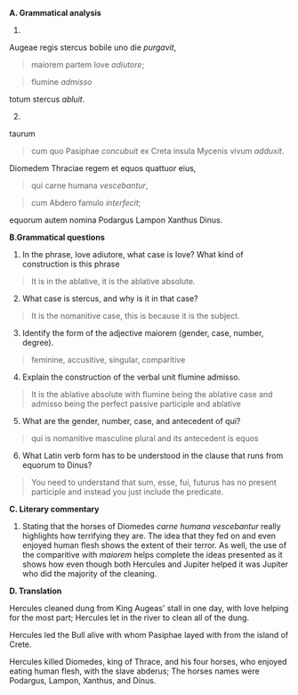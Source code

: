**A. Grammatical analysis**

1.

Augeae regis stercus bobile uno die *purgavit*, 

>maiorem partem Iove *adiutore*;

>flumine *admisso* 

totum stercus *abluit*.

2.

taurum 
>cum quo Pasiphae *concubuit* 
ex Creta insula Mycenis vivum *adduxit*.


Diomedem Thraciae regem et equos quattuor eius,

>qui carne humana *vescebantur*, 

>cum Abdero famulo *interfecit*; 

equorum autem nomina Podargus Lampon Xanthus Dinus.


**B.Grammatical questions**

1. In the phrase, Iove adiutore, what case is Iove? What kind of construction is this phrase
> It is in the ablative, it is the ablative absolute. 

2. What case is stercus, and why is it in that case?
> It is the nomanitive case, this is because it is the subject.

3. Identify the form of the adjective maiorem (gender, case, number, degree).
> feminine, accusitive, singular, comparitive

4. Explain the construction of the verbal unit flumine admisso.
>  It is the ablative absolute with flumine being the ablative case and admisso being the perfect passive participle and ablative   

5. What are the gender, number, case, and antecedent of qui?
> qui is nomanitive masculine plural and its antecedent is equos

6. What Latin verb form has to be understood in the clause that runs from equorum to Dinus?
> You need to understand that sum, esse, fui, futurus has no present participle and instead you just include the predicate.


**C. Literary commentary**

1. Stating that the horses of Diomedes *carne humana vescebantur* really highlights how terrifying they are. The idea that they fed on and even enjoyed human flesh shows the extent of their terror. As well, the use of the comparitive with *maiorem* helps complete the ideas presented as it shows how even though both Hercules and Jupiter helped it was Jupiter who did the majority of the cleaning. 


**D. Translation**

Hercules cleaned dung from King Augeas' stall in one day, with Iove helping for the most part; Hercules let in the river to clean all of the dung.

Hercules led the Bull alive with whom Pasiphae layed with from the island of Crete.

Hercules killed Diomedes, king of Thrace, and his four horses, who enjoyed eating human flesh, with the slave abderus; The horses names were Podargus, Lampon, Xanthus, and Dinus.
